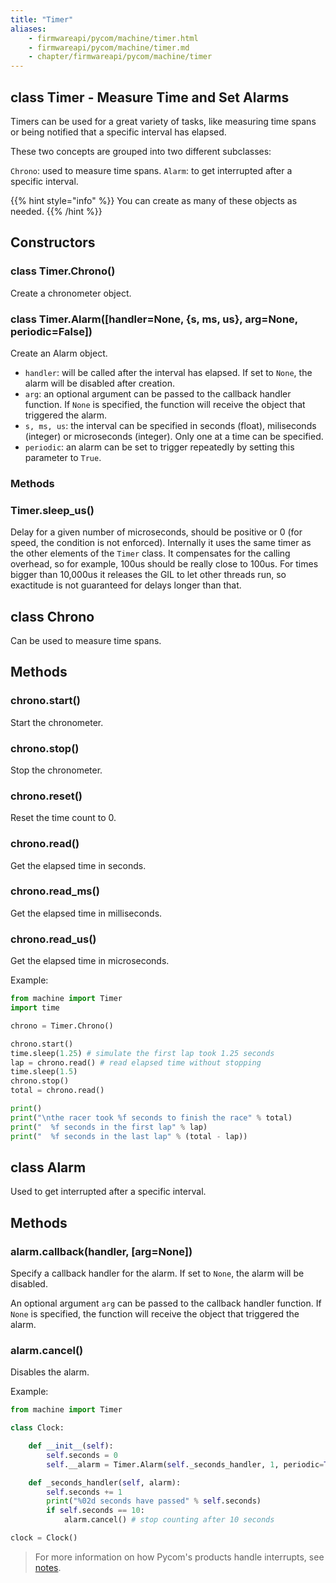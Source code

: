 ```yaml
---
title: "Timer"
aliases:
    - firmwareapi/pycom/machine/timer.html
    - firmwareapi/pycom/machine/timer.md
    - chapter/firmwareapi/pycom/machine/timer
---
```


## class Timer - Measure Time and Set Alarms

Timers can be used for a great variety of tasks, like measuring time spans or being notified that a specific interval has elapsed.

These two concepts are grouped into two different subclasses:

`Chrono`: used to measure time spans. `Alarm`: to get interrupted after a specific interval.

{{% hint style="info" %}}
You can create as many of these objects as needed.
{{% /hint %}}

## Constructors

### class Timer.Chrono()

Create a chronometer object.

### class Timer.Alarm([handler=None, {s, ms, us}, arg=None, periodic=False])

Create an Alarm object.

* `handler`: will be called after the interval has elapsed. If set to `None`, the alarm will be disabled after creation.
* `arg`: an optional argument can be passed to the callback handler function. If `None` is specified, the function will receive the object that triggered the alarm.
* `s, ms, us`: the interval can be specified in seconds (float), miliseconds (integer) or microseconds (integer). Only one at a time can be specified.
* `periodic`: an alarm can be set to trigger repeatedly by setting this parameter to `True`.

### Methods

### Timer.sleep_us()

Delay for a given number of microseconds, should be positive or 0 (for speed, the condition is not enforced). Internally it uses the same timer as the other elements of the `Timer` class. It compensates for the calling overhead, so for example, 100us should be really close to 100us. For times bigger than 10,000us it releases the GIL to let other threads run, so exactitude is not guaranteed for delays longer than that.

## class Chrono

Can be used to measure time spans.

## Methods

### chrono.start()

Start the chronometer.

### chrono.stop()

Stop the chronometer.

### chrono.reset()

Reset the time count to 0.

### chrono.read()

Get the elapsed time in seconds.

### chrono.read_ms()

Get the elapsed time in milliseconds.

### chrono.read_us()

Get the elapsed time in microseconds.

Example:

```python
from machine import Timer
import time

chrono = Timer.Chrono()

chrono.start()
time.sleep(1.25) # simulate the first lap took 1.25 seconds
lap = chrono.read() # read elapsed time without stopping
time.sleep(1.5)
chrono.stop()
total = chrono.read()

print()
print("\nthe racer took %f seconds to finish the race" % total)
print("  %f seconds in the first lap" % lap)
print("  %f seconds in the last lap" % (total - lap))
```

## class Alarm

Used to get interrupted after a specific interval.

## Methods

### alarm.callback(handler, [arg=None])

Specify a callback handler for the alarm. If set to `None`, the alarm will be disabled.

An optional argument `arg` can be passed to the callback handler function. If `None` is specified, the function will receive the object that triggered the alarm.

### alarm.cancel()

Disables the alarm.

Example:

```python
from machine import Timer

class Clock:

    def __init__(self):
        self.seconds = 0
        self.__alarm = Timer.Alarm(self._seconds_handler, 1, periodic=True)

    def _seconds_handler(self, alarm):
        self.seconds += 1
        print("%02d seconds have passed" % self.seconds)
        if self.seconds == 10:
            alarm.cancel() # stop counting after 10 seconds

clock = Clock()
```

> For more information on how Pycom's products handle interrupts, see [notes](/firmwareapi/notes#interrupt-handling).
